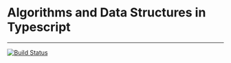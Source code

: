 # Algorithms and Data Structures in Typescript

------

[![Build Status](https://travis-ci.org/cjsheets/typescript-algorithms.svg?branch=master)](https://travis-ci.org/cjsheets/typescript-algorithms)


